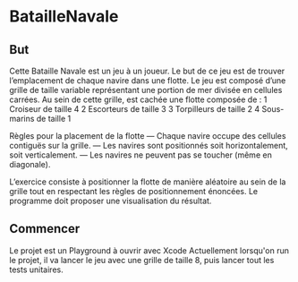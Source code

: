 # BatailleNavale

## But

 Cette Bataille Navale est un jeu à un joueur. Le but de ce jeu est de trouver l’emplacement de chaque navire dans une flotte. Le jeu est composé d’une grille de taille variable représentant une portion de mer divisée en cellules carrées. Au sein de cette grille, est cachée une flotte composée de :
 1 Croiseur de taille 4
 2 Escorteurs de taille 3
 3 Torpilleurs de taille 2
 4 Sous-marins de taille 1
 
 Règles pour la placement de la flotte
 — Chaque navire occupe des cellules contiguës sur la grille.
 — Les navires sont positionnés soit horizontalement, soit verticalement.
 — Les navires ne peuvent pas se toucher (même en diagonale).
 
 L’exercice consiste à positionner la flotte de manière aléatoire au sein de la grille tout en respectant les règles de positionnement énoncées.
 Le programme doit proposer une visualisation du résultat.
 
 ## Commencer
 
Le projet est un Playground à ouvrir avec Xcode 
Actuellement lorsqu'on run le projet, il va lancer le jeu avec une grille de taille 8, puis lancer tout les tests unitaires.
